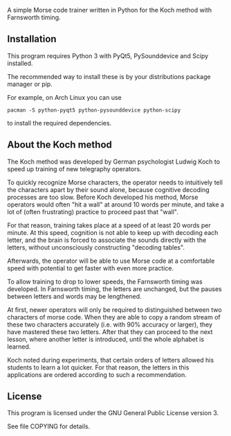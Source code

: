 A simple Morse code trainer written in Python for the Koch method with
Farnsworth timing.

Installation
------------

This program requires Python 3 with PyQt5, PySounddevice and Scipy installed.

The recommended way to install these is by your distributions package manager
or pip.

For example, on Arch Linux you can use

    pacman -S python-pyqt5 python-pysounddevice python-scipy

to install the required dependencies.

About the Koch method
---------------------

The Koch method was developed by German psychologist Ludwig Koch to speed up
training of new telegraphy operators.

To quickly recognize Morse characters, the operator needs to intuitively
tell the characters apart by their sound alone, because cognitive decoding
processes are too slow. Before Koch developed his method, Morse operators
would often "hit a wall" at around 10 words per minute, and take a lot of
(often frustrating) practice to proceed past that "wall".

For that reason, training takes place at a speed of at least 20 words per
minute. At this speed, cognition is not able to keep up with decoding each
letter, and the brain is forced to associate the sounds directly with the
letters, without unconsciously constructing "decoding tables".

Afterwards, the operator will be able to use Morse code at a comfortable
speed with potential to get faster with even more practice.

To allow training to drop to lower speeds, the Farnsworth timing was developed.
In Farnsworth timing, the letters are unchanged, but the pauses between letters
and words may be lengthened.

At first, newer operators will only be required to distinguished between two
characters of morse code. When they are able to copy a random stream of these
two characters accurately (i.e. with 90% accuracy or larger), they have mastered
these two letters. After that they can proceed to the next lesson, where another
letter is introduced, until the whole alphabet is learned.

Koch noted during experiments, that certain orders of letters allowed his
students to learn a lot quicker. For that reason, the letters in this
applications are ordered according to such a recommendation.

License
-------

This program is licensed under the GNU General Public License version 3.

See file COPYING for details.
